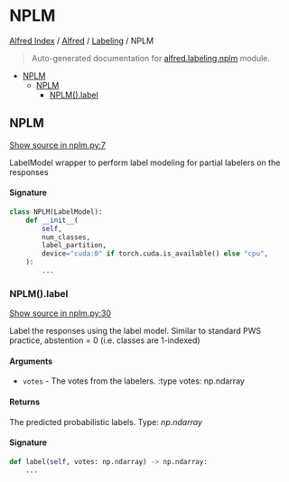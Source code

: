 # NPLM

[Alfred Index](../../README.md#alfred-index) /
[Alfred](../index.md#alfred) /
[Labeling](./index.md#labeling) /
NPLM

> Auto-generated documentation for [alfred.labeling.nplm](../../../alfred/labeling/nplm.py) module.

- [NPLM](#nplm)
  - [NPLM](#nplm-1)
    - [NPLM().label](#nplm()label)

## NPLM

[Show source in nplm.py:7](../../../alfred/labeling/nplm.py#L7)

LabelModel wrapper to perform label modeling for partial labelers on the responses

#### Signature

```python
class NPLM(LabelModel):
    def __init__(
        self,
        num_classes,
        label_partition,
        device="cuda:0" if torch.cuda.is_available() else "cpu",
    ):
        ...
```

### NPLM().label

[Show source in nplm.py:30](../../../alfred/labeling/nplm.py#L30)

Label the responses using the label model.
Similar to standard PWS practice, abstention = 0 (i.e. classes are 1-indexed)

#### Arguments

- `votes` - The votes from the labelers.
:type votes: np.ndarray

#### Returns

The predicted probabilistic labels.
Type: *np.ndarray*

#### Signature

```python
def label(self, votes: np.ndarray) -> np.ndarray:
    ...
```